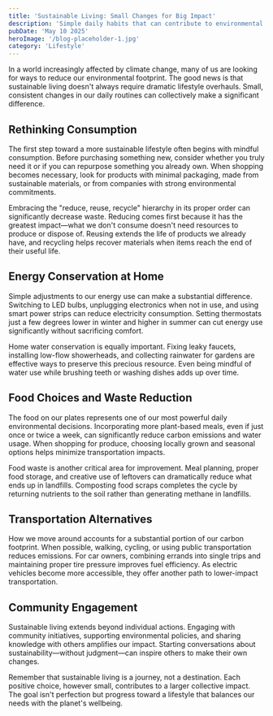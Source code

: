 ```yaml
---
title: 'Sustainable Living: Small Changes for Big Impact'
description: 'Simple daily habits that can contribute to environmental conservation and a more sustainable lifestyle'
pubDate: 'May 10 2025'
heroImage: '/blog-placeholder-1.jpg'
category: 'Lifestyle'
---
```


In a world increasingly affected by climate change, many of us are looking for ways to reduce our environmental footprint. The good news is that sustainable living doesn't always require dramatic lifestyle overhauls. Small, consistent changes in our daily routines can collectively make a significant difference.

## Rethinking Consumption

The first step toward a more sustainable lifestyle often begins with mindful consumption. Before purchasing something new, consider whether you truly need it or if you can repurpose something you already own. When shopping becomes necessary, look for products with minimal packaging, made from sustainable materials, or from companies with strong environmental commitments.

Embracing the "reduce, reuse, recycle" hierarchy in its proper order can significantly decrease waste. Reducing comes first because it has the greatest impact—what we don't consume doesn't need resources to produce or dispose of. Reusing extends the life of products we already have, and recycling helps recover materials when items reach the end of their useful life.

## Energy Conservation at Home

Simple adjustments to our energy use can make a substantial difference. Switching to LED bulbs, unplugging electronics when not in use, and using smart power strips can reduce electricity consumption. Setting thermostats just a few degrees lower in winter and higher in summer can cut energy use significantly without sacrificing comfort.

Home water conservation is equally important. Fixing leaky faucets, installing low-flow showerheads, and collecting rainwater for gardens are effective ways to preserve this precious resource. Even being mindful of water use while brushing teeth or washing dishes adds up over time.

## Food Choices and Waste Reduction

The food on our plates represents one of our most powerful daily environmental decisions. Incorporating more plant-based meals, even if just once or twice a week, can significantly reduce carbon emissions and water usage. When shopping for produce, choosing locally grown and seasonal options helps minimize transportation impacts.

Food waste is another critical area for improvement. Meal planning, proper food storage, and creative use of leftovers can dramatically reduce what ends up in landfills. Composting food scraps completes the cycle by returning nutrients to the soil rather than generating methane in landfills.

## Transportation Alternatives

How we move around accounts for a substantial portion of our carbon footprint. When possible, walking, cycling, or using public transportation reduces emissions. For car owners, combining errands into single trips and maintaining proper tire pressure improves fuel efficiency. As electric vehicles become more accessible, they offer another path to lower-impact transportation.

## Community Engagement

Sustainable living extends beyond individual actions. Engaging with community initiatives, supporting environmental policies, and sharing knowledge with others amplifies our impact. Starting conversations about sustainability—without judgment—can inspire others to make their own changes.

Remember that sustainable living is a journey, not a destination. Each positive choice, however small, contributes to a larger collective impact. The goal isn't perfection but progress toward a lifestyle that balances our needs with the planet's wellbeing.

